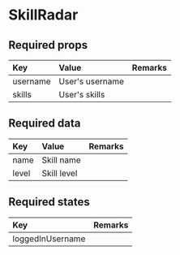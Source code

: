 # SkillRadar

## Required props

| Key | Value | Remarks |
| :--- | :--- | :--- |
| username | User's username |  |
| skills | User's skills |  |

## Required data

| Key | Value | Remarks |
| :--- | :--- | :--- |
| name | Skill name |  |
| level | Skill level |  |

## Required states

| Key | Remarks |
| :--- | :--- |
| loggedInUsername |  |

